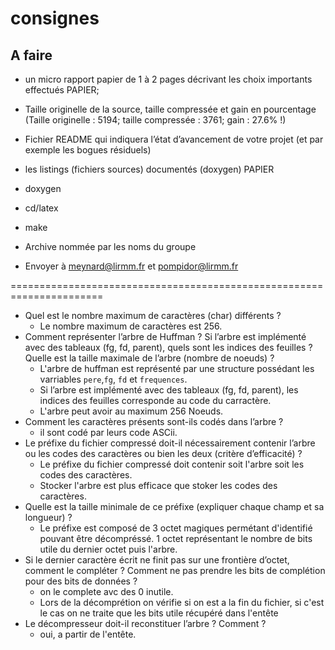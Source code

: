 # consignes

## A faire


* un micro rapport papier de 1 à 2 pages décrivant les choix importants effectués PAPIER;

* Taille originelle de la source, taille compressée et gain en pourcentage (Taille originelle : 5194; taille compressée : 3761; gain : 27.6% !)

* Fichier README qui indiquera l’état d’avancement de votre projet (et par exemple les bogues résiduels)

* les listings (fichiers sources) documentés (doxygen) PAPIER
* doxygen
* cd/latex
* make


* Archive nommée par les noms du groupe

* Envoyer à meynard@lirmm.fr et pompidor@lirmm.fr




















======================================================================

* Quel est le nombre maximum de caractères (char) différents ?
    * Le nombre maximum de caractères est 256.
* Comment représenter l’arbre de Huffman ? Si l’arbre est implémenté avec des tableaux (fg, fd, parent), quels sont les indices des feuilles ? Quelle est la taille maximale de l’arbre (nombre de noeuds) ?
    * L'arbre de huffman est représenté par une structure possédant les varriables `pere`,`fg`, `fd` et `frequences`.
    * Si l’arbre est implémenté avec des tableaux (fg, fd, parent), les indices des feuilles corresponde au code du carractère.
    * L'arbre peut avoir au maximum 256 Noeuds.
* Comment les caractères présents sont-ils codés dans l’arbre ?
    * il sont codé par leurs code ASCii.
* Le préfixe du fichier compressé doit-il nécessairement contenir l’arbre ou les codes des caractères ou bien les
deux (critère d’efficacité) ?
    * Le préfixe du fichier compressé doit contenir soit l'arbre soit les codes des caractères.
    * Stocker l'arbre est plus efficace que stoker les codes des caractères.
* Quelle est la taille minimale de ce préfixe (expliquer chaque champ et sa longueur) ?
    * Le préfixe est composé de 3 octet magiques permétant d'identifié pouvant être décompréssé. 1 octet représentant le nombre de bits utile du dernier octet puis l'arbre.
* Si le dernier caractère écrit ne finit pas sur une frontière d’octet, comment le compléter ? Comment ne pas
prendre les bits de complétion pour des bits de données ?
    * on le complete avc des 0 inutile.
    * Lors de la décomprétion on vérifie si on est a la fin du fichier, si c'est le cas on ne traite que les bits utile récupéré dans l'entête
* Le décompresseur doit-il reconstituer l’arbre ? Comment ?
    * oui, a partir de l'entête.
